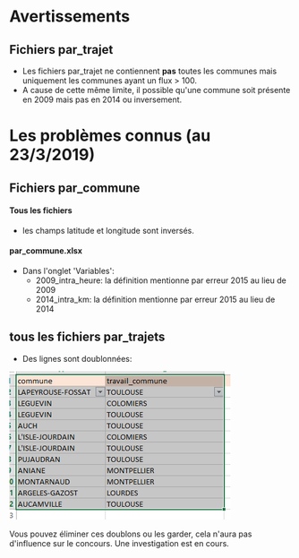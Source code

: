 # Avertissements
## Fichiers par_trajet
 - Les fichiers par_trajet ne contiennent **pas** toutes les communes mais uniquement les communes ayant un flux > 100.
 - A cause de cette même limite, il possible qu'une commune soit présente en 2009 mais pas en 2014 ou inversement.

# Les problèmes connus (au 23/3/2019)

## Fichiers par_commune
#### Tous les fichiers
 - les champs latitude et longitude sont inversés.

#### par_commune.xlsx 
 - Dans l'onglet  'Variables':
 	- 2009_intra_heure: la définition mentionne par erreur 2015 au lieu de 2009
 	- 2014_intra_km: 	la définition mentionne par erreur 2015 au lieu de 2014 	

## tous les fichiers par_trajets
 - Des lignes sont doublonnées:

 ![](doublons.png) 

 Vous pouvez éliminer ces doublons ou les garder, cela n'aura pas d'influence sur le concours. Une investigation est en cours.

